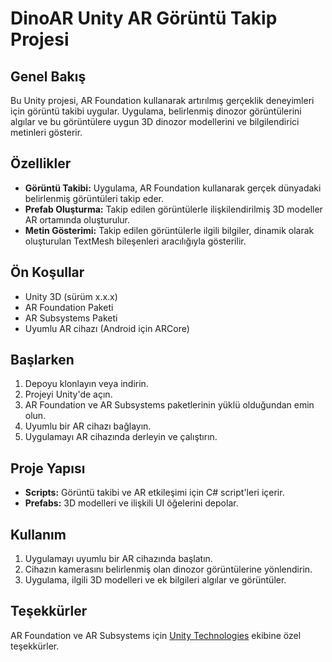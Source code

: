 # DinoAR Unity AR Görüntü Takip Projesi

## Genel Bakış

Bu Unity projesi, AR Foundation kullanarak artırılmış gerçeklik deneyimleri için görüntü takibi uygular. Uygulama, belirlenmiş dinozor görüntülerini algılar ve bu görüntülere uygun 3D dinozor modellerini ve bilgilendirici metinleri gösterir.

## Özellikler

- **Görüntü Takibi:** Uygulama, AR Foundation kullanarak gerçek dünyadaki belirlenmiş görüntüleri takip eder.
- **Prefab Oluşturma:** Takip edilen görüntülerle ilişkilendirilmiş 3D modeller AR ortamında oluşturulur.
- **Metin Gösterimi:** Takip edilen görüntülerle ilgili bilgiler, dinamik olarak oluşturulan TextMesh bileşenleri aracılığıyla gösterilir.

## Ön Koşullar

- Unity 3D (sürüm x.x.x)
- AR Foundation Paketi
- AR Subsystems Paketi
- Uyumlu AR cihazı (Android için ARCore)

## Başlarken

1. Depoyu klonlayın veya indirin.
2. Projeyi Unity'de açın.
3. AR Foundation ve AR Subsystems paketlerinin yüklü olduğundan emin olun.
4. Uyumlu bir AR cihazı bağlayın.
5. Uygulamayı AR cihazında derleyin ve çalıştırın.

## Proje Yapısı

- **Scripts:** Görüntü takibi ve AR etkileşimi için C# script'leri içerir.
- **Prefabs:** 3D modelleri ve ilişkili UI öğelerini depolar.

## Kullanım

1. Uygulamayı uyumlu bir AR cihazında başlatın.
2. Cihazın kamerasını belirlenmiş olan dinozor görüntülerine yönlendirin.
3. Uygulama, ilgili 3D modelleri ve ek bilgileri algılar ve görüntüler.

## Teşekkürler

AR Foundation ve AR Subsystems için [Unity Technologies](https://unity.com/) ekibine özel teşekkürler.


